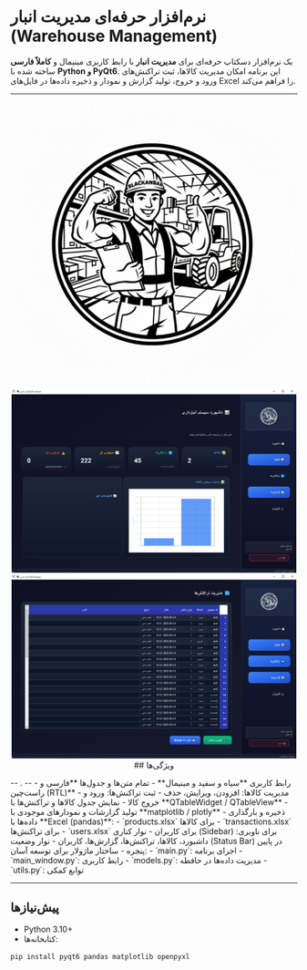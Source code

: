 # نرم‌افزار حرفه‌ای مدیریت انبار (Warehouse Management)

یک نرم‌افزار دسکتاپ حرفه‌ای برای **مدیریت انبار** با رابط کاربری مینیمال و **کاملاً فارسی** ساخته شده با **Python و PyQt6**. این برنامه امکان مدیریت کالاها، ثبت تراکنش‌های ورود و خروج، تولید گزارش و نمودار و ذخیره داده‌ها در فایل‌های Excel را فراهم می‌کند.

---
<p align="center">
<img src="logord.png" alt="تصویر رابط کاربری" width="500"/>
<img src="sc1.PNG" alt="تصویر رابط کاربری" width="500"/>
<img src="sc2.PNG" alt="تصویر رابط کاربری" width="500"/>## ویژگی‌ها
</p>
--
.
--
- رابط کاربری **سیاه و سفید و مینیمال**  
- تمام متن‌ها و جدول‌ها **فارسی و راست‌چین (RTL)**  
- مدیریت کالاها: افزودن، ویرایش، حذف  
- ثبت تراکنش‌ها: ورود و خروج کالا  
- نمایش جدول کالاها و تراکنش‌ها با **QTableWidget / QTableView**  
- تولید گزارشات و نمودارهای موجودی با **matplotlib / plotly**  
- ذخیره و بارگذاری داده‌ها با **Excel (pandas)**:  
  - `products.xlsx` برای کالاها  
  - `transactions.xlsx` برای تراکنش‌ها  
  - `users.xlsx` برای کاربران  
- نوار کناری (Sidebar) برای ناوبری: داشبورد، کالاها، تراکنش‌ها، گزارش‌ها، کاربران  
- نوار وضعیت (Status Bar) در پایین پنجره  
- ساختار ماژولار برای توسعه آسان:  
  - `main.py`: اجرای برنامه  
  - `main_window.py`: رابط کاربری  
  - `models.py`: مدیریت داده‌ها در حافظه  
  - `utils.py`: توابع کمکی  

---

## پیش‌نیازها

- Python 3.10+  
- کتابخانه‌ها:  
```bash
pip install pyqt6 pandas matplotlib openpyxl






